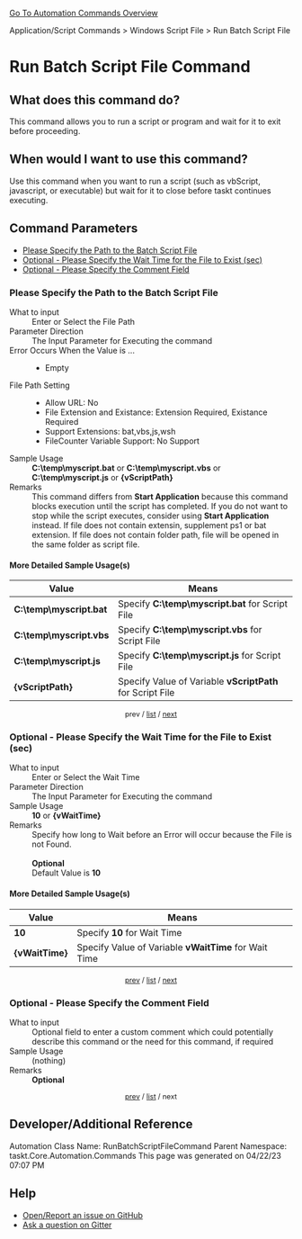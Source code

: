 <!--TITLE: Run Batch Script File Command -->
<!-- SUBTITLE: a command in the Application/Script Commands group. -->
[Go To Automation Commands Overview](/automation-commands.md)


Application/Script Commands &gt; Windows Script File &gt; Run Batch Script File


# Run Batch Script File Command


## What does this command do?
This command allows you to run a script or program and wait for it to exit before proceeding.


## When would I want to use this command?
Use this command when you want to run a script (such as vbScript, javascript, or executable) but wait for it to close before taskt continues executing.


<a id="param_list"></a>
## Command Parameters
- [Please Specify the Path to the Batch Script File](#param_0)
- [Optional - Please Specify the Wait Time for the File to Exist (sec)](#param_1)
- [Optional - Please Specify the Comment Field](#param_2)


<a id="param_0"></a>
### Please Specify the Path to the Batch Script File


<dl>
<dt>What to input</dt><dd>Enter or Select the File Path</dd>
<dt>Parameter Direction</dt><dd>The Input Parameter for Executing the command</dd>
<dt>Error Occurs When the Value is ...</dt><dd><ul>
<li>Empty</li>
</ul></dd>
<dt>File Path Setting</dt><dd><ul><li>Allow URL: No</li><li>File Extension and Existance: Extension Required, Existance Required</li><li>Support Extensions: bat,vbs,js,wsh</li><li>FileCounter Variable Support: No Support</li></ul></dd>
<dt>Sample Usage</dt><dd><strong>C:\temp\myscript.bat</strong> or <strong>C:\temp\myscript.vbs</strong> or <strong>C:\temp\myscript.js</strong> or <strong>{vScriptPath}</strong></dd>
<dt>Remarks</dt><dd>This command differs from <strong>Start Application</strong> because this command blocks execution until the script has completed. If you do not want to stop while the script executes, consider using <strong>Start Application</strong> instead.
If file does not contain extensin, supplement ps1 or bat extension.
If file does not contain folder path, file will be opened in the same folder as script file.</dd>
</dl>




#### More Detailed Sample Usage(s)
| Value | Means |
|---|---|
| <strong>C:\temp\myscript.bat</strong> | Specify **C:\temp\myscript.bat** for Script File |
| <strong>C:\temp\myscript.vbs</strong> | Specify **C:\temp\myscript.vbs** for Script File |
| <strong>C:\temp\myscript.js</strong> | Specify **C:\temp\myscript.js** for Script File |
| <strong>{vScriptPath}</strong> | Specify Value of Variable **vScriptPath** for Script File |


<div style="font-size: 90%; text-align: center">


prev / [list](#param_list) / [next](#param_1)


</div>


<a id="param_1"></a>
### Optional - Please Specify the Wait Time for the File to Exist (sec)


<dl>
<dt>What to input</dt><dd>Enter or Select the Wait Time</dd>
<dt>Parameter Direction</dt><dd>The Input Parameter for Executing the command</dd>
<dt>Sample Usage</dt><dd><strong>10</strong> or <strong>{vWaitTime}</strong></dd>
<dt>Remarks</dt><dd>Specify how long to Wait before an Error will occur because the File is not Found.<br><br>
<strong>Optional</strong><br>Default Value is <strong>10</strong></dd>
</dl>




#### More Detailed Sample Usage(s)
| Value | Means |
|---|---|
| <strong>10</strong> | Specify **10** for Wait Time |
| <strong>{vWaitTime}</strong> | Specify Value of Variable **vWaitTime** for Wait Time |


<div style="font-size: 90%; text-align: center">


[prev](#param_1) / [list](#param_list) / [next](#param_2)


</div>


<a id="param_2"></a>
### Optional - Please Specify the Comment Field


<dl>
<dt>What to input</dt><dd>Optional field to enter a custom comment which could potentially describe this command or the need for this command, if required</dd>
<dt>Sample Usage</dt><dd>(nothing)</dd>
<dt>Remarks</dt><dd><strong>Optional</strong><br></dd>
</dl>




<div style="font-size: 90%; text-align: center">


[prev](#param_2) / [list](#param_list) / next


</div>


## Developer/Additional Reference
Automation Class Name: RunBatchScriptFileCommand
Parent Namespace: taskt.Core.Automation.Commands
This page was generated on 04/22/23 07:07 PM


## Help
- [Open/Report an issue on GitHub](https://github.com/rcktrncn/taskt/issues/new)
- [Ask a question on Gitter](https://gitter.im/taskt-rpa/Lobby)

